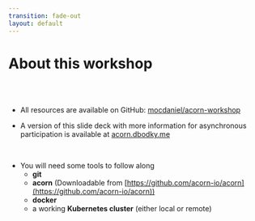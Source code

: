 ```yaml
---
transition: fade-out
layout: default
---
```


# About this workshop

<br />

<br />

- All resources are available on GitHub: [mocdaniel/acorn-workshop](https://github.com/mocdaniel/acorn-workshop)

- A version of this slide deck with more information for asynchronous participation is available at [acorn.dbodky.me](https://acorn.dbodky.me)
 
<br />

 - You will need some tools to follow along
   -  **git**
   - **acorn** (Downloadable from [https://github.com/acorn-io/acorn](https://github.com/acorn-io/acorn))
   - **docker**
   - a working **Kubernetes cluster** (either local or remote)

